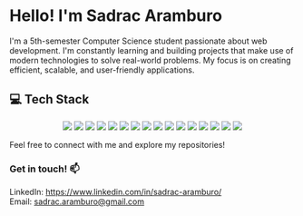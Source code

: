 # <h1>Hello! I'm Sadrac Aramburo</h1>
I'm a 5th-semester Computer Science student passionate about web development. I'm constantly learning and building projects that make use of modern technologies to solve real-world problems. My focus is on creating efficient, scalable, and user-friendly applications.

## <h2>💻 Tech Stack</h2>

<p align="center"> <img src="https://img.shields.io/badge/-JavaScript-F7DF1E?style=for-the-badge&logo=javascript&logoColor=black" /> <img src="https://img.shields.io/badge/-Python-3776AB?style=for-the-badge&logo=python&logoColor=white" /> <img src="https://img.shields.io/badge/-HTML5-E34F26?style=for-the-badge&logo=html5&logoColor=white" /> <img src="https://img.shields.io/badge/-CSS3-1572B6?style=for-the-badge&logo=css3&logoColor=white" /> <img src="https://img.shields.io/badge/-C++-00599C?style=for-the-badge&logo=c%2B%2B&logoColor=white" /> <img src="https://img.shields.io/badge/-Vite-646CFF?style=for-the-badge&logo=vite&logoColor=white" /> <img src="https://img.shields.io/badge/-React-61DAFB?style=for-the-badge&logo=react&logoColor=black" /> <img src="https://img.shields.io/badge/-React%20Native-61DAFB?style=for-the-badge&logo=react&logoColor=black" /> <img src="https://img.shields.io/badge/-TailwindCSS-38B2AC?style=for-the-badge&logo=tailwind-css&logoColor=white" /> <img src="https://img.shields.io/badge/-Bootstrap-563D7C?style=for-the-badge&logo=bootstrap&logoColor=white" /> <img src="https://img.shields.io/badge/-Node.js-339933?style=for-the-badge&logo=node.js&logoColor=white" /> <img src="https://img.shields.io/badge/-Express.js-000000?style=for-the-badge&logo=express&logoColor=white" /> <img src="https://img.shields.io/badge/-NPM-CB3837?style=for-the-badge&logo=npm&logoColor=white" /> <img src="https://img.shields.io/badge/-Figma-F24E1E?style=for-the-badge&logo=figma&logoColor=white" /> <img src="https://img.shields.io/badge/-Git-F05032?style=for-the-badge&logo=git&logoColor=white" /> <img src="https://img.shields.io/badge/-GitHub-181717?style=for-the-badge&logo=github&logoColor=white" /> </p>

Feel free to connect with me and explore my repositories!

### <h3>Get in touch! 📫</h3>
LinkedIn: https://www.linkedin.com/in/sadrac-aramburo/ <br>
Email: sadrac.aramburo@gmail.com
